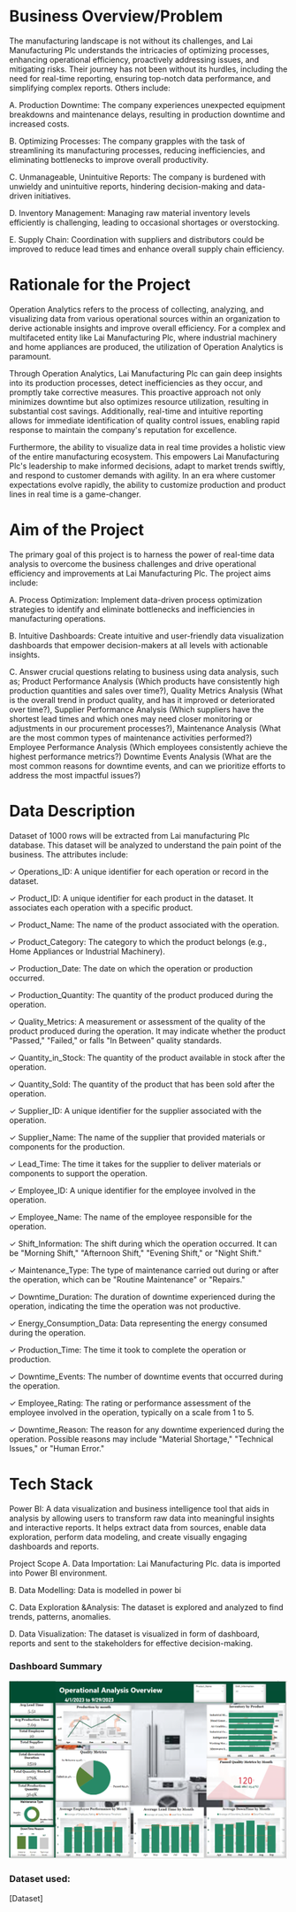 # Business Overview/Problem
The manufacturing landscape is not without its challenges, and Lai Manufacturing Plc understands the intricacies of optimizing processes, enhancing operational efficiency, proactively addressing issues, and mitigating risks. Their journey has not been without its hurdles, including the need for real-time reporting, ensuring top-notch data performance, and simplifying complex reports. Others include:

 

A. Production Downtime: The company experiences unexpected equipment breakdowns and maintenance delays, resulting in production downtime and increased costs.
 
B. Optimizing Processes: The company grapples with the task of streamlining its manufacturing processes, reducing inefficiencies, and eliminating bottlenecks to improve overall productivity.
 
C. Unmanageable, Unintuitive Reports: The company is burdened with unwieldy and unintuitive reports, hindering decision-making and data-driven initiatives.
 
D. Inventory Management: Managing raw material inventory levels efficiently is challenging, leading to occasional shortages or overstocking.
 
E. Supply Chain: Coordination with suppliers and distributors could be improved to reduce lead times and enhance overall supply chain efficiency.
# Rationale for the Project
Operation Analytics refers to the process of collecting, analyzing, and visualizing data from various operational sources within an organization to derive actionable insights and improve overall efficiency. For a complex and multifaceted entity like Lai Manufacturing Plc, where industrial machinery and home appliances are produced, the utilization of Operation Analytics is paramount.

 

Through Operation Analytics, Lai Manufacturing Plc can gain deep insights into its production processes, detect inefficiencies as they occur, and promptly take corrective measures. This proactive approach not only minimizes downtime but also optimizes resource utilization, resulting in substantial cost savings. Additionally, real-time and intuitive reporting allows for immediate identification of quality control issues, enabling rapid response to maintain the company's reputation for excellence.

 

Furthermore, the ability to visualize data in real time provides a holistic view of the entire manufacturing ecosystem. This empowers Lai Manufacturing Plc's leadership to make informed decisions, adapt to market trends swiftly, and respond to customer demands with agility. In an era where customer expectations evolve rapidly, the ability to customize production and product lines in real time is a game-changer.

# Aim of the Project
 

The primary goal of this project is to harness the power of real-time data analysis to overcome the business challenges and drive operational efficiency and improvements at Lai Manufacturing Plc. The project aims include:

 

A. Process Optimization: Implement data-driven process optimization strategies to identify and eliminate bottlenecks and inefficiencies in manufacturing operations.
 
B. Intuitive Dashboards: Create intuitive and user-friendly data visualization dashboards that empower decision-makers at all levels with actionable insights.
 
C. Answer crucial questions relating to business using data analysis, such as; Product Performance Analysis (Which products have consistently high production quantities and sales over time?), Quality Metrics Analysis (What is the overall trend in product quality, and has it improved or deteriorated over time?), Supplier Performance Analysis (Which suppliers have the shortest lead times and which ones may need closer monitoring or adjustments in our procurement processes?), Maintenance Analysis (What are the most common types of maintenance activities performed?) Employee Performance Analysis (Which employees consistently achieve the highest performance metrics?) Downtime Events Analysis (What are the most common reasons for downtime events, and can we prioritize efforts to address the most impactful issues?)
# Data Description
 

Dataset of 1000 rows will be extracted from Lai manufacturing Plc database. This dataset will be analyzed to understand the pain point of the business. The attributes include:

 

✓ Operations_ID:  A unique identifier for each operation or record in the dataset.

✓ Product_ID: A unique identifier for each product in the dataset. It associates each operation with a specific product.

✓ Product_Name: The name of the product associated with the operation.

✓ Product_Category: The category to which the product belongs (e.g., Home Appliances or Industrial Machinery).

✓ Production_Date: The date on which the operation or production occurred.

✓ Production_Quantity: The quantity of the product produced during the operation.

✓ Quality_Metrics: A measurement or assessment of the quality of the product produced during the operation. It may indicate whether the product "Passed," "Failed," or falls "In Between" quality standards.

✓ Quantity_in_Stock: The quantity of the product available in stock after the operation.

✓ Quantity_Sold: The quantity of the product that has been sold after the operation.

✓ Supplier_ID: A unique identifier for the supplier associated with the operation.

✓ Supplier_Name: The name of the supplier that provided materials or components for the production.

✓ Lead_Time: The time it takes for the supplier to deliver materials or components to support the operation.

✓ Employee_ID: A unique identifier for the employee involved in the operation.

✓ Employee_Name: The name of the employee responsible for the operation.

✓ Shift_Information: The shift during which the operation occurred. It can be "Morning Shift," "Afternoon Shift," "Evening Shift," or "Night Shift."

✓ Maintenance_Type: The type of maintenance carried out during or after the operation, which can be "Routine Maintenance" or "Repairs."

✓ Downtime_Duration: The duration of downtime experienced during the operation, indicating the time the operation was not productive.

✓ Energy_Consumption_Data: Data representing the energy consumed during the operation.

✓ Production_Time: The time it took to complete the operation or production.

✓ Downtime_Events: The number of downtime events that occurred during the operation.

✓ Employee_Rating: The rating or performance assessment of the employee involved in the operation, typically on a scale from 1 to 5.

✓ Downtime_Reason: The reason for any downtime experienced during the operation. Possible reasons may include "Material Shortage," "Technical Issues," or "Human Error."

# Tech Stack
 

Power BI: A data visualization and business intelligence tool that aids in analysis by allowing users to transform raw data into meaningful insights and interactive reports. It helps extract data from sources, enable data exploration,  perform data modeling, and create visually engaging dashboards and reports.

 

Project Scope
A. Data Importation: Lai Manufacturing Plc. data is imported into Power BI environment.


B. Data Modelling:  Data is modelled in power bi


C. Data Exploration &Analysis: The dataset is explored and analyzed to find trends, patterns, anomalies.

 

D. Data Visualization: The dataset is visualized in form of dashboard, reports and sent to the stakeholders for effective decision-making.

### Dashboard Summary
![Dashboard image](https://github.com/GreatYisa/Lai_manufacturing_Plc_PowerBi/blob/main/Screenshot%202024-10-08%20144803.png)

### Dataset used:
[Dataset]
